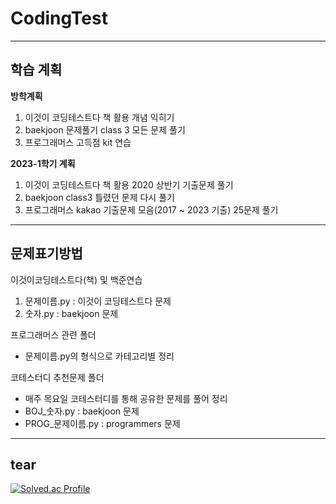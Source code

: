 # CodingTest

----

## 학습 계획

**방학계획**
1. 이것이 코딩테스트다 책 활용 개념 익히기
2. baekjoon 문제풀기 class 3 모든 문제 풀기
3. 프로그래머스 고득점 kit 연습

**2023-1학기 계획**
1. 이것이 코딩테스트다 책 활용 2020 상반기 기출문제 풀기
2. baekjoon class3 틀렸던 문제 다시 풀기
3. 프로그래머스 kakao 기출문제 모음(2017 ~ 2023 기출) 25문제 풀기

-----

## 문제표기방법

이것이코딩테스트다(책) 및 백준연습
1. 문제이름.py : 이것이 코딩테스트다 문제
2. 숫자.py : baekjoon 문제

프로그래머스 관련 폴더<br>
- 문제이름.py의 형식으로 카테고리별 정리

코테스터디 추천문제 폴더<br>
- 매주 목요일 코테스터디를 통해 공유한 문제를 풀어 정리
- BOJ_숫자.py : baekjoon 문제
- PROG_문제이름.py : programmers 문제

-----

## tear

[![Solved.ac Profile](http://mazassumnida.wtf/api/v2/generate_badge?boj=baeksujin)](https://solved.ac/baeksujin/)
